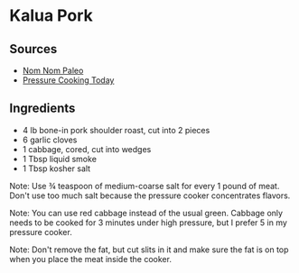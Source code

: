 # Kalua Pork

## Sources

- [Nom Nom Paleo](http://nomnompaleo.com/post/111934821818/pressure-cooker-kalua-pig)
- [Pressure Cooking Today](http://www.pressurecookingtoday.com/pressure-cooker-kalua-pork/)

## Ingredients

- 4 lb bone-in pork shoulder roast, cut into 2 pieces
- 6 garlic cloves
- 1 cabbage, cored, cut into wedges
- 1 Tbsp liquid smoke
- 1 Tbsp kosher salt

Note: Use ¾ teaspoon of medium-coarse salt for every 1 pound of meat. Don't use too much salt because the pressure cooker concentrates flavors.

Note: You can use red cabbage instead of the usual green. Cabbage only needs to be cooked for 3 minutes under high pressure, but I prefer 5 in my pressure cooker.

Note: Don't remove the fat, but cut slits in it and make sure the fat is on top when you place the meat inside the cooker.

